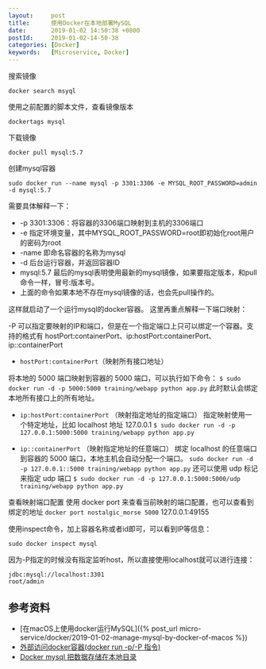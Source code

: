```yaml
---
layout:     post
title:      使用Docker在本地部署MySQL
date:       2019-01-02 14:50:38 +0800
postId:     2019-01-02-14-50-38
categories: [Docker]
keywords:   [Microservice, Docker]
---
```


搜索镜像
```shell
docker search msyql
```

使用之前配置的脚本文件，查看镜像版本
```shell
dockertags mysql
```

下载镜像
```shell
docker pull mysql:5.7
```

创建mysql容器
```shell
sudo docker run --name mysql -p 3301:3306 -e MYSQL_ROOT_PASSWORD=admin -d mysql:5.7
```
需要具体解释一下：
* -p 3301:3306：将容器的3306端口映射到主机的3306端口
* -e 指定环境变量，其中MYSQL_ROOT_PASSWORD=root即初始化root用户的密码为root 
* -name 即命名容器的名称为mysql 
* -d 后台运行容器，并返回容器ID 
* mysql:5.7 最后的mysql表明使用最新的mysql镜像，如果要指定版本，和pull命令一样，冒号:版本号。 
* 上面的命令如果本地不存在mysql镜像的话，也会先pull操作的。 

这样就启动了一个运行mysql的docker容器。
这里再重点解释一下端口映射：

-P 可以指定要映射的IP和端口，但是在一个指定端口上只可以绑定一个容器。支持的格式有 hostPort:containerPort、ip:hostPort:containerPort、 ip::containerPort

* `hostPort:containerPort`（映射所有接口地址）

将本地的 5000 端口映射到容器的 5000 端口，可以执行如下命令：
`$ sudo docker run -d -p 5000:5000 training/webapp python app.py` 此时默认会绑定本地所有接口上的所有地址。


* `ip:hostPort:containerPort` （映射指定地址的指定端口）
指定映射使用一个特定地址，比如 localhost 地址 127.0.0.1
`$ sudo docker run -d -p 127.0.0.1:5000:5000 training/webapp python app.py`
 
* `ip::containerPort` （映射指定地址的任意端口）
绑定 localhost 的任意端口到容器的 5000 端口，本地主机会自动分配一个端口。
`sudo docker run -d -p 127.0.0.1::5000 training/webapp python app.py`
还可以使用 udp 标记来指定 udp 端口
`$ sudo docker run -d -p 127.0.0.1:5000:5000/udp training/webapp python app.py`

查看映射端口配置
使用 docker port 来查看当前映射的端口配置，也可以查看到绑定的地址
`docker port nostalgic_morse 5000`
127.0.0.1:49155


使用inspect命令，加上容器名称或者id即可，可以看到IP等信息：
```shell
sudo docker inspect mysql
```

因为-P指定的时候没有指定监听host，所以直接使用localhost就可以进行连接：
```log
jdbc:mysql://localhost:3301
root/admin
```



## 参考资料
* [在macOS上使用docker运行MySQL]({% post_url micro-service/docker/2019-01-02-manage-mysql-by-docker-of-macos %})
* [外部访问docker容器(docker run -p/-P 指令)](https://www.jianshu.com/p/2b424c3bf0f7)
* [Docker mysql 把数据存储在本地目录](https://blog.csdn.net/ataoajuan/article/details/78646581)
